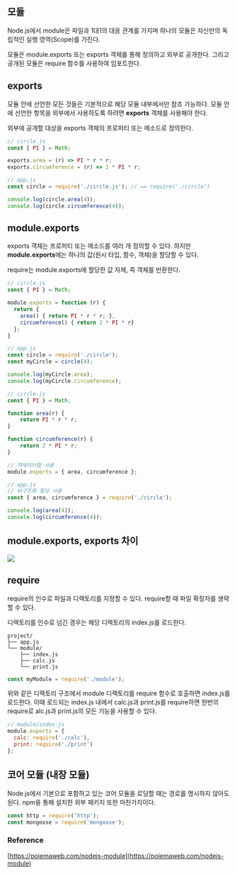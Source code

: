 ## 모듈

Node.js에서 module은 파일과 1대1의 대응 관계를 가지며 하나의 모듈은 자신만의 독립적인 실행 영역(Scope)를 가진다.

모듈은 module.exports 또는 exports 객체를 통해 정의하고 외부로 공개한다. 그리고 공개된 모듈은 require 함수를 사용하여 임포트한다.

## exports

모듈 안에 선언한 모든 것들은 기본적으로 해당 모듈 내부에서만 참조 가능하다. 모듈 안에 선언한 항목을 외부에서 사용하도록 하려면 **exports** 객체를 사용해야 한다.

외부에 공개할 대상을 exports 객체의 프로퍼티 또는 메소드로 정의한다.

```jsx
// circle.js
const { PI } = Math;

exports.area = (r) => PI * r * r;
exports.circumference = (r) => 2 * PI * r;
```

```jsx
// app.js
const circle = require('./circle.js'); // == require('./circle')

console.log(circle.area(4));
console.log(circle.circumference(4));
```

## **module.exports**

exports 객체는 프로퍼티 또는 메소드를 여러 개 정의할 수 있다. 하지만 **module.exports**에는 하나의 값(원시 타입, 함수, 객체)을 할당할 수 있다.

require는 module.exports에 할당한 값 자체, 즉 객체를 반환한다.

```jsx
// circle.js
const { PI } = Math;

module.exports = function (r) {
  return {
    area() { return PI * r * r; },
    circumference() { return 2 * PI * r}
  };
}

// app.js
const circle = require('./circle');
const myCircle = circle(4);

console.log(myCircle.area);
console.log(myCircle.circumference);
```

```jsx
// circle.js
const { PI } = Math;

function area(r) {
    return PI * r * r;
}

function circumference(r) {
    return 2 * PI * r;
}

// 객체리터럴 사용
module.exports = { area, circumference };

// app.js
// 비구조화 할당 사용
const { area, circumference } = require('./circle');

console.log(area(4));
console.log(circumference(4));
```

## module.exports, exports 차이

![](https://s3.us-west-2.amazonaws.com/secure.notion-static.com/254c9a62-640e-4a80-b92c-b2a5c3da52f6/Untitled.png?X-Amz-Algorithm=AWS4-HMAC-SHA256&X-Amz-Credential=AKIAT73L2G45O3KS52Y5%2F20200706%2Fus-west-2%2Fs3%2Faws4_request&X-Amz-Date=20200706T134829Z&X-Amz-Expires=86400&X-Amz-Signature=84c122a30c9a5bb04c039225cd2cef36a29ed5ab0af640d45d17f1e468009c7a&X-Amz-SignedHeaders=host&response-content-disposition=filename%20%3D%22Untitled.png%22)

## require

require의 인수로 파일과 디렉토리를 지정할 수 있다. require할 때 파일 확장자를 생략할 수 있다.

디렉토리를 인수로 넘긴 경우는 해당 디렉토리의 index.js를 로드한다.

```plaintext
project/
├── app.js
└── module/
    ├── index.js
    ├── calc.js
    └── print.js
```


```jsx
const myModule = require('./module');
```

위와 같은 디렉토리 구조에서 module 디렉토리를 require 함수로 호출하면 index.js를 로드한다. 이때 로드되는 index.js 내에서 calc.js과 print.js를 require하면 한번의 require로 alc.js과 print.js의 모든 기능을 사용할 수 있다.

```jsx
// module/index.js
module.exports = {
  calc: require('./calc'),
  print: require('./print')
};
```

## 코어 모듈 (내장 모듈)

Node.js에서 기본으로 포함하고 있는 코어 모듈을 로딩할 때는 경로를 명시하지 않아도 된다. npm을 통해 설치한 외부 패키지 또한 마찬가지이다.

```jsx
const http = require('http');
const mongoose = require('mongoose');
```

### Reference

[https://poiemaweb.com/nodejs-module](https://poiemaweb.com/nodejs-module)